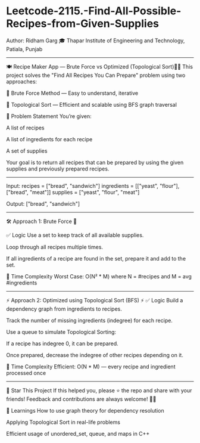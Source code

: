 # Leetcode-2115.-Find-All-Possible-Recipes-from-Given-Supplies

Author: Ridham Garg
🎓 Thapar Institute of Engineering and Technology, Patiala, Punjab

---


🍽️ Recipe Maker App — Brute Force vs Optimized (Topological Sort)🧑‍🍳
This project solves the "Find All Recipes You Can Prepare" problem using two approaches:

🔹 Brute Force Method — Easy to understand, iterative

🔹 Topological Sort — Efficient and scalable using BFS graph traversal

🧩 Problem Statement
You’re given:

A list of recipes

A list of ingredients for each recipe

A set of supplies

Your goal is to return all recipes that can be prepared by using the given supplies and previously prepared recipes.

---

Input:
recipes = ["bread", "sandwich"]
ingredients = [["yeast", "flour"], ["bread", "meat"]]
supplies = ["yeast", "flour", "meat"]

Output:
["bread", "sandwich"]


---

🛠️ Approach 1: Brute Force 🔁

✅ Logic
Use a set to keep track of all available supplies.

Loop through all recipes multiple times.

If all ingredients of a recipe are found in the set, prepare it and add to the set.

🧠 Time Complexity
Worst Case: O(N² * M) where N = #recipes and M = avg #ingredients

---

⚡ Approach 2: Optimized using Topological Sort (BFS) ⚡
✅ Logic
Build a dependency graph from ingredients to recipes.

Track the number of missing ingredients (indegree) for each recipe.

Use a queue to simulate Topological Sorting:

If a recipe has indegree 0, it can be prepared.

Once prepared, decrease the indegree of other recipes depending on it.

🧠 Time Complexity
Efficient: O(N * M) — every recipe and ingredient processed once

---

🌟 Star This Project
If this helped you, please ⭐ the repo and share with your friends!
Feedback and contributions are always welcome! 💬✨

🧠 Learnings
How to use graph theory for dependency resolution

Applying Topological Sort in real-life problems

Efficient usage of unordered_set, queue, and maps in C++




